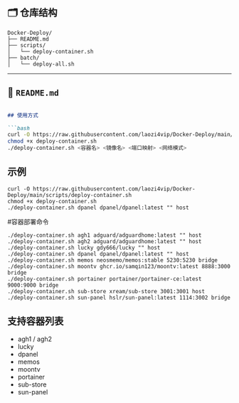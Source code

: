## 🗂️ 仓库结构

```
Docker-Deploy/
├── README.md
├── scripts/
│   └── deploy-container.sh
├── batch/
│   └── deploy-all.sh
```

---

## 📄 `README.md`

```markdown

## 使用方式

```bash
curl -O https://raw.githubusercontent.com/laozi4vip/Docker-Deploy/main/scripts/deploy-container.sh
chmod +x deploy-container.sh
./deploy-container.sh <容器名> <镜像名> <端口映射> <网络模式>
```

## 示例

```
curl -O https://raw.githubusercontent.com/laozi4vip/Docker-Deploy/main/scripts/deploy-container.sh
chmod +x deploy-container.sh
./deploy-container.sh dpanel dpanel/dpanel:latest "" host
```

#容器部署命令

```
./deploy-container.sh agh1 adguard/adguardhome:latest "" host
./deploy-container.sh agh2 adguard/adguardhome:latest "" host
./deploy-container.sh lucky gdy666/lucky "" host
./deploy-container.sh dpanel dpanel/dpanel:latest "" host
./deploy-container.sh memos neosmemo/memos:stable 5230:5230 bridge
./deploy-container.sh moontv ghcr.io/samqin123/moontv:latest 8888:3000 bridge
./deploy-container.sh portainer portainer/portainer-ce:latest 9000:9000 bridge
./deploy-container.sh sub-store xream/sub-store 3001:3001 host
./deploy-container.sh sun-panel hslr/sun-panel:latest 1114:3002 bridge
```

## 支持容器列表

- agh1 / agh2
- lucky
- dpanel
- memos
- moontv
- portainer
- sub-store
- sun-panel
```





